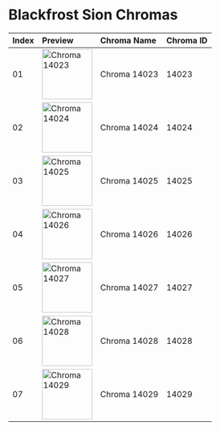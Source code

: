 # Blackfrost Sion Chromas

| Index | Preview | Chroma Name | Chroma ID |
|:---|:---|:---|:---|
| 01 | <img src='https://raw.communitydragon.org/latest/plugins/rcp-be-lol-game-data/global/default/v1/champion-chroma-images/14/14023.png' alt='Chroma 14023' width='100'> | Chroma 14023 | 14023 |
| 02 | <img src='https://raw.communitydragon.org/latest/plugins/rcp-be-lol-game-data/global/default/v1/champion-chroma-images/14/14024.png' alt='Chroma 14024' width='100'> | Chroma 14024 | 14024 |
| 03 | <img src='https://raw.communitydragon.org/latest/plugins/rcp-be-lol-game-data/global/default/v1/champion-chroma-images/14/14025.png' alt='Chroma 14025' width='100'> | Chroma 14025 | 14025 |
| 04 | <img src='https://raw.communitydragon.org/latest/plugins/rcp-be-lol-game-data/global/default/v1/champion-chroma-images/14/14026.png' alt='Chroma 14026' width='100'> | Chroma 14026 | 14026 |
| 05 | <img src='https://raw.communitydragon.org/latest/plugins/rcp-be-lol-game-data/global/default/v1/champion-chroma-images/14/14027.png' alt='Chroma 14027' width='100'> | Chroma 14027 | 14027 |
| 06 | <img src='https://raw.communitydragon.org/latest/plugins/rcp-be-lol-game-data/global/default/v1/champion-chroma-images/14/14028.png' alt='Chroma 14028' width='100'> | Chroma 14028 | 14028 |
| 07 | <img src='https://raw.communitydragon.org/latest/plugins/rcp-be-lol-game-data/global/default/v1/champion-chroma-images/14/14029.png' alt='Chroma 14029' width='100'> | Chroma 14029 | 14029 |
